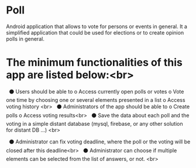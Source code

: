 # Poll
 Android application that allows to vote for persons or events in general. It a simplified application that could be used for elections or to create opinion polls in general. 


# The minimum functionalities of this app are listed below:<br\> 
&nbsp;&nbsp;⚫ Users should be able to  o Access currently open polls or votes o Vote one time by choosing one or several elements presented in a list o Access voting history <br\>
&nbsp;&nbsp;⚫ Administrators of the app should be able to  o Create polls o Access voting results<br\>
&nbsp;&nbsp;⚫ Save the data about each poll and the voting in a simple distant database (mysql, firebase, or any other solution for distant DB …) <br\>

&nbsp;&nbsp;⚫ Administrator can fix voting deadline, where the poll or the voting will be closed after this deadline<br\>
&nbsp;&nbsp;⚫ Administrator can choose if multiple elements can be selected from the list of answers, or not. <br\>
